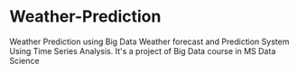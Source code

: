 # Weather-Prediction
Weather Prediction using Big Data
Weather forecast and Prediction System Using Time Series Analysis. It's a project of Big Data course in MS Data Science
